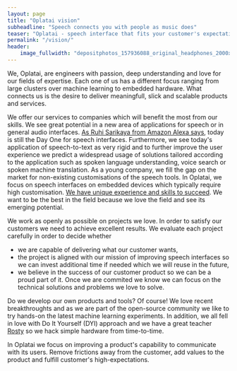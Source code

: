 ```yaml
---
layout: page
title: "Oplatai vision"
subheadline: "Speech connects you with people as music does"
teaser: "Oplatai - speech interface that fits your customer's expectations."
permalink: "/vision/"
header:
    image_fullwidth: "depositphotos_157936088_original_headphones_2000x770.jpg"
---
```


We, Oplatai, are engineers with passion, deep understanding and love for our fields of expertise.
Each one of us has a different focus ranging from large clusters over machine learning to embedded hardware.
What connects us is the desire to deliver meaningfull, slick and scalable products and services.

We offer our services to companies which will benefit the most from our skills.
We see great potential in a new area of applications for speech or in general audio interfaces.
[As Ruhi Sarikaya from Amazon Alexa says](https://www.youtube.com/watch?v=ivaheq6wnFE&feature=youtu.be&t=52m22s), today is still the Day One for speech interfaces.
Furthermore, we see today's application of speech-to-text as very rigid and to further improve the user experience we predict a widespread usage of solutions tailored according to the application such as spoken language understanding, voice search or spoken machine translation.
As a young company, we fill the gap on the market for non-existing customisations of the speech tools.
In Oplatai, we focus on speech interfaces on embedded devices which typically require high customisation.
[We have unique experience and skills to succeed](/team/).
We want to be the best in the field because we love the field and see its emerging potential.


We work as openly as possible on projects we love.
In order to satisfy our customers we need to achieve excellent results.
We evaluate each project carefully in order to decide whether
 - we are capable of delivering what our customer wants,
 - the project is aligned with our mission of improving speech interfaces so we can invest additional time if needed which we will reuse in the future,
 - we believe in the success of our customer product so we can be a proud part of it.
Once we are commited we know we can focus on the technical solutions and problems we love to solve.


Do we develop our own products and tools?
Of course! We love recent breakthroughts and as we are part of the open-source community we like to try hands-on the latest machine learning experiments.
In addition, we all fell in love with Do It Yourself (DYI) approach and we have a great teacher [Rosty](/team/#embedded-engineer-rosty-lisov%C3%BD) so we hack simple hardware from time-to-time.

In Oplatai we focus on improving a product's capability to communicate with its users.
Remove frictions away from the customer, add values to the product and fulfill customer's high-expectations.

